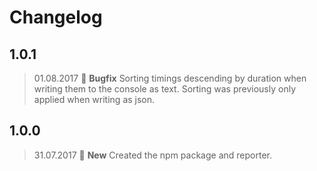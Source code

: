 # Changelog

## 1.0.1
> 01.08.2017
:bug: **Bugfix** Sorting timings descending by duration when writing them to the console as text. Sorting was previously only applied when writing as json.

## 1.0.0
> 31.07.2017
:tada: **New** Created the npm package and reporter.
